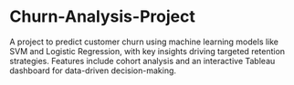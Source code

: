 # Churn-Analysis-Project
A project to predict customer churn using machine learning models like SVM and Logistic Regression, with key insights driving targeted retention strategies. Features include cohort analysis and an interactive Tableau dashboard for data-driven decision-making.
